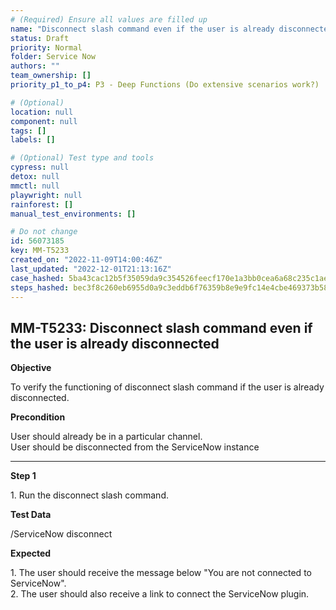 ```yaml
---
# (Required) Ensure all values are filled up
name: "Disconnect slash command even if the user is already disconnected"
status: Draft
priority: Normal
folder: Service Now
authors: ""
team_ownership: []
priority_p1_to_p4: P3 - Deep Functions (Do extensive scenarios work?)

# (Optional)
location: null
component: null
tags: []
labels: []

# (Optional) Test type and tools
cypress: null
detox: null
mmctl: null
playwright: null
rainforest: []
manual_test_environments: []

# Do not change
id: 56073185
key: MM-T5233
created_on: "2022-11-09T14:00:46Z"
last_updated: "2022-12-01T21:13:16Z"
case_hashed: 5ba43cac12b5f35059da9c354526feecf170e1a3bb0cea6a68c235c1ae6778597e05e54f6e7956e2739a25f1d1864e9e
steps_hashed: bec3f8c260eb6955d0a9c3eddb6f76359b8e9e9fc14e4cbe469373b58cde9459a36e1f6c6365da1e5bd89ec99f4d894e
---
```


<!-- (Auto-generated) Based on frontmatter's "key" and "name" -->

## MM-T5233: Disconnect slash command even if the user is already disconnected

**Objective**

To verify the functioning of disconnect slash command if the user is already disconnected.

**Precondition**

User should already be in a particular channel.\
User should be disconnected from the ServiceNow instance

---

**Step 1**

1\. Run the disconnect slash command.

**Test Data**

/ServiceNow disconnect

**Expected**

1\. The user should receive the message below "You are not connected to ServiceNow".\
2\. The user should also receive a link to connect the ServiceNow plugin.
